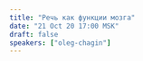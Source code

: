 ```yaml
---
title: "Речь как функции мозга"
date: "21 Oct 20 17:00 MSK"
draft: false
speakers: ["oleg-chagin"]
---
```

